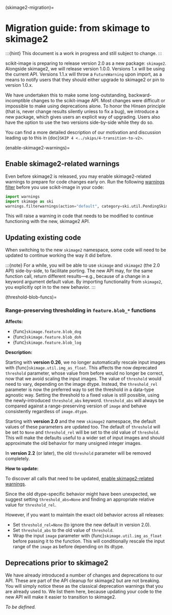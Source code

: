 (skimage2-migration)=

# Migration guide: from skimage to skimage2

:::{hint}
This document is a work in progress and still subject to change.
:::

scikit-image is preparing to release version 2.0 as a new package: `skimage2`.
Alongside skimage2, we will release version 1.0.0. Versions 1.x will be using the current API.
Versions 1.1.x will throw a `FutureWarning` upon import, as a means to notify users that
they should either upgrade to skimage2 or pin to version 1.0.x.

We have undertaken this to make some long-outstanding, backward-incomptible changes to the scikit-image API.
Most changes were difficult or impossible to make using deprecations alone.
To honor the Hinsen principle (that is, never change results silently unless to fix a bug), we introduce a new package, which gives users an explicit way of upgrading.
Users also have the option to use the two versions side-by-side while they do so.

You can find a more detailed description of our motivation and discussion leading up to this in {doc}`SKIP 4 <../skips/4-transition-to-v2>`.

(enable-skimage2-warnings)=

## Enable skimage2-related warnings

Even before skimage2 is released, you may enable skimage2-related warnings to prepare for code changes early on.
Run the following [warnings filter](https://docs.python.org/3/library/warnings.html#the-warnings-filter) before you use scikit-image in your code:

```python
import warnings
import skimage as ski
warnings.filterwarnings(action="default", category=ski.util.PendingSkimage2Change)
```

This will raise a warning in code that needs to be modified to continue functioning with the new, skimage2 API.

## Updating existing code

When switching to the new `skimage2` namespace, some code will need to be updated to continue working the way it did before.

:::{note}
For a while, you will be able to use `skimage` and `skimage2` (the 2.0 API) side-by-side, to facilitate porting.
The new API may, for the same function call, return different results—e.g., because of a change in a keyword argument default value.
By importing functionality from `skimage2`, you explicitly opt in to the new behavior.
:::

(threshold-blob-funcs)=

### Range-preserving thresholding in `feature.blob_*` functions

**Affects:**

- {func}`skimage.feature.blob_dog`
- {func}`skimage.feature.blob_doh`
- {func}`skimage.feature.blob_log`

**Description:**

Starting with **version 0.26**, we no longer automatically rescale input images with {func}`skimage.util.img_as_float`.
This affects the now deprecated `threshold` parameter, whose value from before would no longer be correct, now that we avoid scaling the input images.
The value of `threshold` would need to vary, depending on the image dtype.
Instead, the `threshold_rel` parameter is now the preferred way to set the threshold in a data-type agnostic way.
Setting the threshold to a fixed value is still possible, using the newly-introduced `threshold_abs` keyword.
`threshold_abs` will always be compared against a range-preserving version of `image` and behave consistently regardless of `image.dtype`.

Starting with **version 2.0** and the new `skimage2` namespace, the default values of these parameters are updated too.
The default of `threshold` will be set to `None` and `threshold_rel` will be set to the old value of `threshold`.
This will make the defaults useful to a wider set of input images and should approximate the old behavior for many unsigned integer images.

In **version 2.2** (or later), the old `threshold` parameter will be removed completely.

**How to update:**

To discover all calls that need to be updated, [enable skimage2-related warnings](#enable-skimage2-warnings).

Since the old dtype-specific behavior might have been unexpected, we suggest setting `threshold_abs=None` and finding an appropriate relative value for `threshold_rel`.

However, if you want to maintain the exact old behavior across all releases:

- Set `threshold_rel=None` (to ignore the new default in version 2.0).
- Set `threshold_abs` to the old value of `threshold`.
- Wrap the input `image` parameter with {func}`skimage.util.img_as_float` before passing it to the function.
  This will conditionally rescale the input range of the `image` as before depending on its dtype.

## Deprecations prior to skimage2

We have already introduced a number of changes and deprecations to our API.
These are part of the API cleanup for skimage2 but are not breaking.
You will simply notice these as the classical deprecation warnings that you are already used to.
We list them here, because updating your code to the new API will make it easier to transition to skimage2.

_To be defined._
